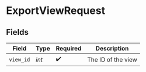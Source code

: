 # ExportViewRequest


## Fields

| Field              | Type               | Required           | Description        |
| ------------------ | ------------------ | ------------------ | ------------------ |
| `view_id`          | *int*              | :heavy_check_mark: | The ID of the view |